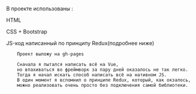 В проекте использованы :

HTML

CSS + Bootstrap

JS-код написанный по принципу Redux(подробнее ниже)

        Проект выложу на gh-pages

        Сначала я пытался написать всё на Vue,
        но впахиваться во фреймворк за пару дней оказалось не так легко. 
        Тогда я начал искать способ написать всё на нативном JS.
        В один момент я вспомнил о принципе Redux, который, как окзалось, 
        можно реализовать очень просто без подключения самой библиотеки. 
        

